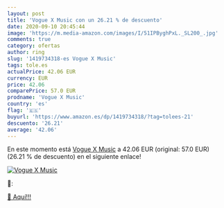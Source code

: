 ```yaml
---
layout: post
title: 'Vogue X Music con un 26.21 % de descuento'
date: 2020-09-10 20:45:44
image: 'https://m.media-amazon.com/images/I/51IPByghPxL._SL200_.jpg'
comments: true
category: ofertas
author: ring
slug: '1419734318-es Vogue X Music'
tags: tole.es
actualPrice: 42.06 EUR
currency: EUR
price: 42.06
comparePrice: 57.0 EUR
prodname: 'Vogue X Music'
country: 'es'
flag: '🇪🇸'
buyurl: 'https://www.amazon.es/dp/1419734318/?tag=tolees-21'
descuento: '26.21'
average: '42.06'
---
```


En este momento está [Vogue X Music](https://www.amazon.es/dp/1419734318/?tag=tolees-21) a 42.06 EUR (original: 57.0 EUR) (26.21 %  de descuento) en el siguiente enlace!

[![Vogue X Music](https://m.media-amazon.com/images/I/51IPByghPxL._SL200_.jpg)](https://www.amazon.es/dp/1419734318/?tag=tolees-21)

🔎:


[🛒 Aquí!!!](https://www.amazon.es/dp/1419734318/?tag=tolees-21)
